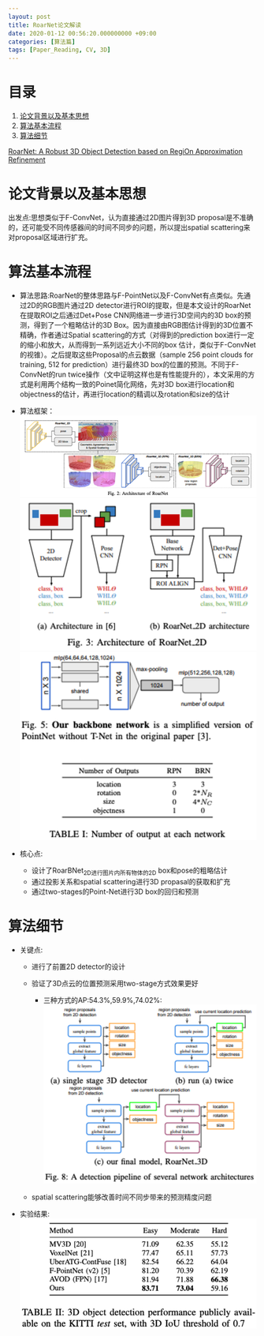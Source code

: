 ```yaml
---
layout: post
title: RoarNet论文解读
date: 2020-01-12 00:56:20.000000000 +09:00
categories: [算法篇]
tags: [Paper_Reading, CV, 3D]
---
```


# 目录

1.  [论文背景以及基本思想](#org0da6097)
2.  [算法基本流程](#org940fe0a)
3.  [算法细节](#orgf014bef)

[RoarNet: A Robust 3D Object Detection based on RegiOn Approximation Refinement](https://arxiv.org/pdf/1811.03818.pdf)


<a id="org0da6097"></a>

# 论文背景以及基本思想

出发点:思想类似于F-ConvNet，认为直接通过2D图片得到3D proposal是不准确的，还可能受不同传感器间的时间不同步的问题，所以提出spatial scattering来对proposal区域进行扩充。


<a id="org940fe0a"></a>

# 算法基本流程

-   算法思路:RoarNet的整体思路与F-PointNet以及F-ConvNet有点类似。先通过2D的RGB图片通过2D detector进行ROI的提取，但是本文设计的RoarNet在提取ROI之后通过Det+Pose CNN网络进一步进行3D空间内的3D box的预测，得到了一个粗略估计的3D Box。因为直接由RGB图估计得到的3D位置不精确，作者通过Spatial scattering的方式（对得到的prediction box进行一定的缩小和放大，从而得到一系列远近大小不同的box 估计，类似于F-ConvNet的视锥）。之后提取这些Proposal的点云数据（sample 256 point clouds for training, 512 for prediction）进行最终3D box的位置的预测。不同于F-ConvNet的run twice操作（文中证明这样也是有性能提升的），本文采用的方式是利用两个结构一致的Poinet简化网络，先对3D box进行location和objectness的估计，再进行location的精调以及rotation和size的估计
-   算法框架：
    ![img](https://github.com/ZhengWG/Imgs_blog/raw/master/2020-01-12-RoarNet%E8%AE%BA%E6%96%87%E8%A7%A3%E8%AF%BB/2020_01_04_RoarNet_20210710_004242.png)
    ![img](https://github.com/ZhengWG/Imgs_blog/raw/master/2020-01-12-RoarNet%E8%AE%BA%E6%96%87%E8%A7%A3%E8%AF%BB/2020_01_04_RoarNet_20210710_004306.png)
    ![img](https://github.com/ZhengWG/Imgs_blog/raw/master/2020-01-12-RoarNet%E8%AE%BA%E6%96%87%E8%A7%A3%E8%AF%BB/2020_01_04_RoarNet_20210710_004337.png)

-   核心点:
    -   设计了RoarBNet<sub>2D进行图片内所有物体的2D</sub> box和pose的粗略估计
    -   通过投影关系和spatial scattering进行3D propasal的获取和扩充
    -   通过two-stages的Point-Net进行3D box的回归和预测


<a id="orgf014bef"></a>

# 算法细节

-   关键点:
    -   进行了前置2D detector的设计
    -   验证了3D点云的位置预测采用two-stage方式效果更好
        -   三种方式的AP:54.3%,59.9%,74.02%:
            ![img](https://github.com/ZhengWG/Imgs_blog/raw/master/2020-01-12-RoarNet%E8%AE%BA%E6%96%87%E8%A7%A3%E8%AF%BB/2020_01_04_RoarNet_20210710_004417.png)
    
    -   spatial scattering能够改善时间不同步带来的预测精度问题

-   实验结果:
    ![img](https://github.com/ZhengWG/Imgs_blog/raw/master/2020-01-12-RoarNet%E8%AE%BA%E6%96%87%E8%A7%A3%E8%AF%BB/2020_01_04_RoarNet_20210710_004455.png)

